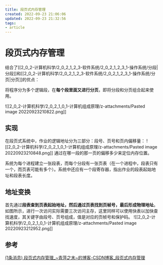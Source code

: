 ```yaml
---
title: 段页式内存管理
created: 2022-09-23 21:06:06
updated: 2022-09-23 21:32:56
tags: 
- article
---
```


# 段页式内存管理

结合了[[2_0_2-计算机科学/2_0_2_1_2_3-软件系统/2_0_2_1_2_3_1-操作系统/分段|分段]]和[[2_0_2-计算机科学/2_0_2_1_2_3-软件系统/2_0_2_1_2_3_1-操作系统/分页|分页]]的优点：

将程序分为多个逻辑段，在**每个段里面又进行分页**，即将分段和分页组合起来使用。

![[2_0_2-计算机科学/2_0_2_1_0_1-计算机组成原理/z-attachments/Pasted image 20220923210822.png]]

## 实现

在段页式系统中，作业的逻辑地址分为三部分：段号、页号和页内偏移量：
![[2_0_2-计算机科学/2_0_2_1_0_1-计算机组成原理/z-attachments/Pasted image 20220923210848.png]]
通过在哪一段的那一页的偏移多少来定位内存位置。

系统为每个进程建立一张段表，而每个分段有一张页表（在一个进程中，段表只有一个，而页表可能有多个）。系统中还应有一个段寄存器，指出作业的段表起始地址和段表长度。

## 地址变换

首先通过**段表查到页表起始地址，然后通过页表找到页帧号，最后形成物理地址**。如图所示，进行一次访问实际需要三次访问主存，这里同样可以使用快表以加快查找速度，其关键字由段号、页号组成，值是对应的页帧号和保护码。
![[2_0_2-计算机科学/2_0_2_1_0_1-计算机组成原理/z-attachments/Pasted image 20220923212952.png]]

## 参考

[(1条消息) 段页式内存管理_~青萍之末~的博客-CSDN博客_段页式内存管理](https://blog.csdn.net/daaikuaichuan/article/details/88649113)
